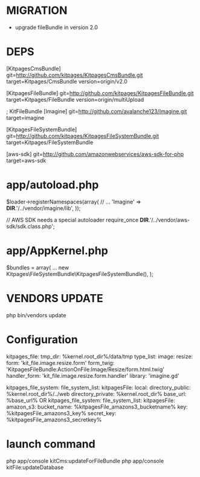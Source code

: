 MIGRATION
=============================
* upgrade fileBundle in version 2.0

DEPS
=====================
[KitpagesCmsBundle]
    git=http://github.com/kitpages/KitpagesCmsBundle.git
    target=Kitpages/CmsBundle
    version=origin/v2.0

[KitpagesFileBundle]
    git=http://github.com/kitpages/KitpagesFileBundle.git
    target=Kitpages/FileBundle
    version=origin/multiUpload

; KitFileBundle
[Imagine]
    git=http://github.com/avalanche123/Imagine.git
    target=imagine

[KitpagesFileSystemBundle]
    git=http://github.com/kitpages/KitpagesFileSystemBundle.git
    target=Kitpages/FileSystemBundle

[aws-sdk]
    git=http://github.com/amazonwebservices/aws-sdk-for-php
    target=aws-sdk

app/autoload.php
=====================
$loader->registerNamespaces(array(
    // ...
    'Imagine'          => __DIR__.'/../vendor/imagine/lib',
));

// AWS SDK needs a special autoloader
require_once __DIR__.'/../vendor/aws-sdk/sdk.class.php';

app/AppKernel.php
=====================
$bundles = array(
...
    new Kitpages\FileSystemBundle\KitpagesFileSystemBundle(),
);


VENDORS UPDATE
=====================
php bin/vendors update

Configuration
=====================
kitpages_file:
    tmp_dir: %kernel.root_dir%/data/tmp
    type_list:
        image:
            resize:
                form: 'kit_file.image.resize.form'
                form_twig: 'KitpagesFileBundle:ActionOnFile:Image/Resize/form.html.twig'
                handler_form: 'kit_file.image.resize.form.handler'
                library: 'imagine.gd'

kitpages_file_system:
    file_system_list:
        kitpagesFile:
            local:
                directory_public: %kernel.root_dir%/../web
                directory_private: %kernel.root_dir%
                base_url: %base_url%
    OR
kitpages_file_system:
    file_system_list:
        kitpagesFile:
            amazon_s3:
                bucket_name: %kitpagesFile_amazons3_bucketname%
                key: %kitpagesFile_amazons3_key%
                secret_key: %kitpagesFile_amazons3_secretkey%

launch command
=====================
php app/console kitCms:updateForFileBundle
php app/console kitFile:updateDatabase
